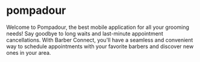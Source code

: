 # pompadour
Welcome to Pompadour, the best mobile application for all your grooming needs! Say goodbye to long waits and last-minute appointment cancellations. With Barber Connect, you'll have a seamless and convenient way to schedule appointments with your favorite barbers and discover new ones in your area.
